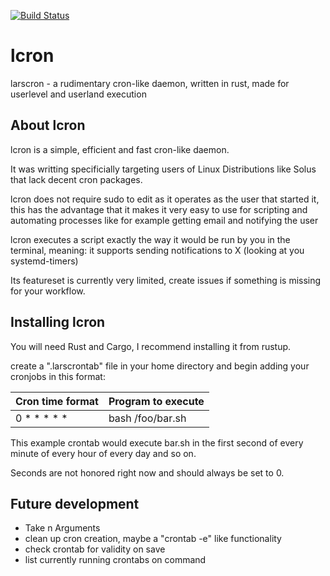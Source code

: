 [![Build Status](https://travis-ci.com/larsgrah/lcron.svg?branch=master)](https://travis-ci.com/larsgrah/lcron)

# lcron
larscron - a rudimentary cron-like daemon, written in rust, made for userlevel and userland execution

## About lcron
lcron is a simple, efficient and fast cron-like daemon.

It was writting specificially targeting users of Linux Distributions like Solus that lack decent cron packages.

lcron does not require sudo to edit as it operates as the user that started it, this has the advantage that it makes it very easy to use for scripting and automating processes like for example getting email and notifying the user

lcron executes a script exactly the way it would be run by you in the terminal, meaning: it supports sending notifications to X (looking at you systemd-timers)

Its featureset is currently very limited, create issues if something is missing for your workflow.

## Installing lcron
You will need Rust and Cargo, I recommend installing it from rustup.

create a ".larscrontab" file in your home directory and begin adding your cronjobs in this format:

| Cron time format | Program to execute |
|---               |---                 |
| 0 * * * * *      | bash /foo/bar.sh   |

This example crontab would execute bar.sh in the first second of every minute of every hour of every day and so on.

Seconds are not honored right now and should always be set to 0.

## Future development
- Take n Arguments
- clean up cron creation, maybe a "crontab -e" like functionality
- check crontab for validity on save
- list currently running crontabs on command
